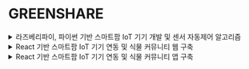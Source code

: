 <h1>GREENSHARE</h1>

<details>
<summary>
  라즈베리파이, 파이썬 기반 스마트팜 IoT 기기 개발 및 센서 자동제어 알고리즘
</summary>

<h3>프로젝트 개요</h3>
<p>라즈베리파이, 파이썬을 이용해 환경을 측정하는 프로젝트 개요는 다음과 같습니다. 관리자는 작물 재배 환경과 적정환경 비교 & 농장 자동화 제공이 IoT 기기를 이용한 최종 목표입니다.</p>

![image](https://github.com/user-attachments/assets/b6c245cb-d9db-444e-9268-400e87562370)
  
![image](https://github.com/user-attachments/assets/e48e0673-be8c-4e07-b619-cc5a07013dda)

![image](https://github.com/user-attachments/assets/47b79f18-124e-4ec8-b5a8-9959cff11293)



<div align="center">
  <details>
    <summary>
파이썬 코드 전체
    </summary>

![image](https://github.com/user-attachments/assets/3a6a78c8-dd51-4a97-b2cc-b8de7e5f0b33)


  </details>
</div>

![image](https://github.com/user-attachments/assets/7251adcb-5275-495e-82d2-1e0474d44de2)




![image](https://github.com/user-attachments/assets/a33e8591-4bde-4946-951a-b5ea2e307c54)


</details>

<details>
<summary>
  React 기반 스마트팜 IoT 기기 연동 및 식물 커뮤니티 웹 구축
</summary>
   
![image](https://github.com/user-attachments/assets/1a58cb58-3a91-4a25-adfb-cb465391b956)
  
</details>

<details>
<summary>
  React 기반 스마트팜 IoT 기기 연동 및 식물 커뮤니티 앱 구축
</summary>

<h3> 프로젝트 개요</h3>
<p>greenShare 앱의 프로젝트 개요는 다음과 같습니다. 관리자는 작물 재배 환경과 적정환경 비교 & 농장 자동화 제공
일반 사용자는 노하우를 공유하고 소통을 통해 작물을 키울때 드는 불편함 해소하는 앱 커뮤니티를 만드는 것이 목표입니다.</p>
<div> </div>
<div> </div>
<div><p></p> </div>

![image](https://github.com/user-attachments/assets/5059b8c0-ffd9-47b7-a736-10ad6d343a52)


![image](https://github.com/user-attachments/assets/2a7ac5cf-b8ec-414e-90a8-480186770d6f)

<h3> 디자인 개요</h3>
<p>사용자가 한눈에 보기 쉽게 앱을 디자인 하였습니다.</p>

![image](https://github.com/user-attachments/assets/663989b3-9bcf-45be-9372-5b62b17631c3)

![image](https://github.com/user-attachments/assets/62e8b365-30c0-4b52-97e4-944e69fdc5c6)




</details>


